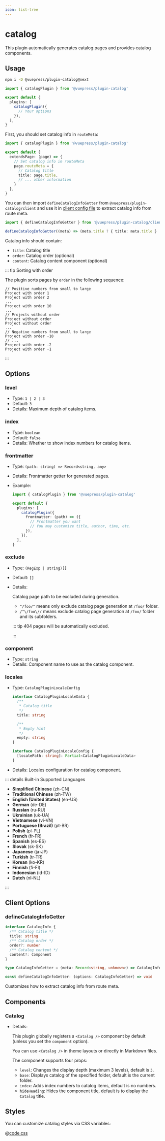 ```yaml
---
icon: list-tree
---
```


# catalog

<NpmBadge package="@vuepress/plugin-catalog" />

This plugin automatically generates catalog pages and provides catalog components.

## Usage

```bash
npm i -D @vuepress/plugin-catalog@next
```

```ts title=".vuepress/config.ts"
import { catalogPlugin } from '@vuepress/plugin-catalog'

export default {
  plugins: [
    catalogPlugin({
      // Your options
    }),
  ],
}
```

First, you should set catalog info in `routeMeta`:

```ts title=".vuepress/config.ts"
import { catalogPlugin } from '@vuepress/plugin-catalog'

export default {
  extendsPage: (page) => {
    // Set catalog info in routeMeta
    page.routeMeta = {
      // Catalog title
      title: page.title,
      // ... other information
    }
  },
}
```

You can then import `defineCatalogInfoGetter` from `@vuepress/plugin-catalog/client` and use it in [client config file][client-config] to extract catalog info from route meta.

```ts title=".vuepress/client.ts"
import { defineCatalogInfoGetter } from '@vuepress/plugin-catalog/client'

defineCatalogInfoGetter((meta) => (meta.title ? { title: meta.title } : null))
```

Catalog info should contain:

- `title`: Catalog title
- `order`: Catalog order (optional)
- `content`: Catalog content component (optional)

::: tip Sorting with order

The plugin sorts pages by `order` in the following sequence:

```:no-line-numbers
// Positive numbers from small to large
Project with order 1
Project with order 2
...
Project with order 10
...
// Projects without order
Project without order
Project without order
...
// Negative numbers from small to large
Project with order -10
// ...
Project with order -2
Project with order -1
```

:::

## Options

### level <Badge text="Built-in component only" />

- Type: `1 | 2 | 3`
- Default: `3`
- Details: Maximum depth of catalog items.

### index <Badge text="Built-in component only" />

- Type: `boolean`
- Default: `false`
- Details: Whether to show index numbers for catalog items.

### frontmatter

- Type: `(path: string) => Record<string, any>`
- Details: Frontmatter getter for generated pages.
- Example:

  ```ts title=".vuepress/config.ts"
  import { catalogPlugin } from '@vuepress/plugin-catalog'

  export default {
    plugins: [
      catalogPlugin({
        frontmatter: (path) => ({
          // Frontmatter you want
          // You may customize title, author, time, etc.
        }),
      }),
    ],
  }
  ```

### exclude

- Type: `(RegExp | string)[]`
- Default: `[]`
- Details:

  Catalog page path to be excluded during generation.

  - `"/foo/"` means only exclude catalog page generation at `/foo/` folder.
  - `/^\/foo\//` means exclude catalog page generation at `/foo/` folder and its subfolders.

  ::: tip 404 pages will be automatically excluded.

  :::

### component

- Type: `string`
- Details: Component name to use as the catalog component.

### locales

- Type: `CatalogPluginLocaleConfig`

  ```ts
  interface CatalogPluginLocaleData {
    /**
     * Catalog title
     */
    title: string

    /**
     * Empty hint
     */
    empty: string
  }

  interface CatalogPluginLocaleConfig {
    [localePath: string]: Partial<CatalogPluginLocaleData>
  }
  ```

- Details: Locales configuration for catalog component.

::: details Built-in Supported Languages

- **Simplified Chinese** (zh-CN)
- **Traditional Chinese** (zh-TW)
- **English (United States)** (en-US)
- **German** (de-DE)
- **Russian** (ru-RU)
- **Ukrainian** (uk-UA)
- **Vietnamese** (vi-VN)
- **Portuguese (Brazil)** (pt-BR)
- **Polish** (pl-PL)
- **French** (fr-FR)
- **Spanish** (es-ES)
- **Slovak** (sk-SK)
- **Japanese** (ja-JP)
- **Turkish** (tr-TR)
- **Korean** (ko-KR)
- **Finnish** (fi-FI)
- **Indonesian** (id-ID)
- **Dutch** (nl-NL)

:::

## Client Options

### defineCatalogInfoGetter

```ts
interface CatalogInfo {
  /** Catalog title */
  title: string
  /** Catalog order */
  order?: number
  /** Catalog content */
  content?: Component
}

type CatalogInfoGetter = (meta: Record<string, unknown>) => CatalogInfo | null

const defineCatalogInfoGetter: (options: CatalogInfoGetter) => void
```

Customizes how to extract catalog info from route meta.

## Components

### Catalog

- Details:

  This plugin globally registers a `<Catalog />` component by default (unless you set the `component` option).

  You can use `<Catalog />` in theme layouts or directly in Markdown files.

  The component supports four props:

  - `level`: Changes the display depth (maximum 3 levels), default is `3`.
  - `base`: Displays catalog of the specified folder, default is the current folder.
  - `index`: Adds index numbers to catalog items, default is no numbers.
  - `hideHeading`: Hides the component title, default is to display the `Catalog` title.

[client-config]: https://vuejs.press/guide/configuration.html#client-config-file

## Styles

You can customize catalog styles via CSS variables:

@[code css](@vuepress/plugin-catalog/src/client/styles/vars.css)
